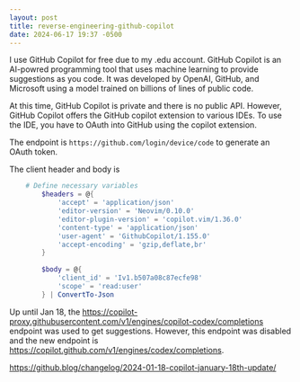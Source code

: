 ```yaml
---
layout: post
title: reverse-engineering-github-copilot
date: 2024-06-17 19:37 -0500
---
```


I use GitHub Copilot for free due to my .edu account. GitHub Copilot is an AI-powred programming tool that uses machine learning to provide suggestions as you code. It was developed by OpenAI, GitHub, and Microsoft using a model trained on billions of lines of public code. 

At this time, GitHub Copilot is private and there is no public API. However, GitHub Copilot offers the GitHub copilot extension to various IDEs. To use the IDE, you have to OAuth into GitHub using the copilot extension. 

The endpoint is `https://github.com/login/device/code` to generate an OAuth token. 

The client header and body is 
```powershell
    # Define necessary variables
        $headers = @{
            'accept' = 'application/json'
            'editor-version' = 'Neovim/0.10.0'
            'editor-plugin-version' = 'copilot.vim/1.36.0'
            'content-type' = 'application/json'
            'user-agent' = 'GithubCopilot/1.155.0'
            'accept-encoding' = 'gzip,deflate,br'
        }
    
        $body = @{
            'client_id' = 'Iv1.b507a08c87ecfe98'
            'scope' = 'read:user'
        } | ConvertTo-Json  
```

Up until Jan 18, the https://copilot-proxy.githubusercontent.com/v1/engines/copilot-codex/completions endpoint was used to get suggestions. However, this endpoint was disabled and the new endpoint is https://copilot.github.com/v1/engines/codex/completions. 

https://github.blog/changelog/2024-01-18-copilot-january-18th-update/